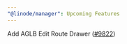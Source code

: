 ```yaml
---
"@linode/manager": Upcoming Features
---
```


Add AGLB Edit Route Drawer ([#9822](https://github.com/linode/manager/pull/9822))
